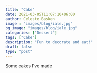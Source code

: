 ```yaml
---
title: "Cake"
date: 2021-03-05T11:07:10+06:00
author: Celeste Basken
image : "images/blog/iale.jpg"
bg_image: "images/blog/iale.jpg"
categories: ["Dessert"]
tags: ["Cake"]
description: "Fun to decorate and eat!"
draft: false
type: "post"
---
```


Some cakes I've made
